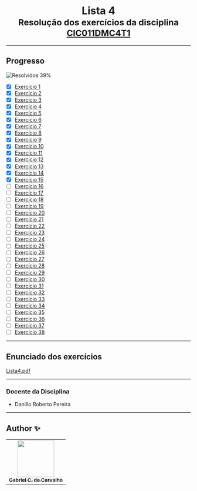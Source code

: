 <div align="center">
	<h1>Lista 4
		<br/>
			<sub>Resolução dos exercícios da disciplina
        <a href="https://drive.google.com/file/d/1mEmz9b7F-P5H8EztTPhIl_DUE1SCMIUK/view">CIC011DMC4T1</a>
      </sub>
	</h1>
</div>

---
## Progresso

![Resolvidos 39%](https://progress-bar.xyz/39/?title=Resolvidos)

* [x] [Exercício 1](https://github.com/Gabriel-Ciriaco/Listas-ATP-II/blob/main/Lista%204/Códigos/lista4_ex01.c)
* [x] [Exercício 2](https://github.com/Gabriel-Ciriaco/Listas-ATP-II/blob/main/Lista%204/Códigos/lista4_ex02.c)
* [x] [Exercício 3](https://github.com/Gabriel-Ciriaco/Listas-ATP-II/blob/main/Lista%204/Códigos/lista4_ex03.c)
* [x] [Exercício 4](https://github.com/Gabriel-Ciriaco/Listas-ATP-II/blob/main/Lista%204/Códigos/lista4_ex04.c)
* [x] [Exercício 5](https://github.com/Gabriel-Ciriaco/Listas-ATP-II/blob/main/Lista%204/Códigos/lista4_ex05.c)
* [x] [Exercício 6](https://github.com/Gabriel-Ciriaco/Listas-ATP-II/blob/main/Lista%204/Códigos/lista4_ex06.c)
* [x] [Exercício 7](https://github.com/Gabriel-Ciriaco/Listas-ATP-II/blob/main/Lista%204/Códigos/lista4_ex07.c)
* [x] [Exercício 8](https://github.com/Gabriel-Ciriaco/Listas-ATP-II/blob/main/Lista%204/Códigos/lista4_ex08.c)
* [x] [Exercício 9](https://github.com/Gabriel-Ciriaco/Listas-ATP-II/blob/main/Lista%204/Códigos/lista4_ex09.c)
* [x] [Exercício 10](https://github.com/Gabriel-Ciriaco/Listas-ATP-II/blob/main/Lista%204/Códigos/lista4_ex10.c)
* [x] [Exercício 11](https://github.com/Gabriel-Ciriaco/Listas-ATP-II/blob/main/Lista%204/Códigos/lista4_ex11.c)
* [x] [Exercício 12](https://github.com/Gabriel-Ciriaco/Listas-ATP-II/blob/main/Lista%204/Códigos/lista4_ex12.c)
* [x] [Exercício 13](https://github.com/Gabriel-Ciriaco/Listas-ATP-II/blob/main/Lista%204/Códigos/lista4_ex13.c)
* [x] [Exercício 14](https://github.com/Gabriel-Ciriaco/Listas-ATP-II/blob/main/Lista%204/Códigos/lista4_ex14.c)
* [x] [Exercício 15](https://github.com/Gabriel-Ciriaco/Listas-ATP-II/blob/main/Lista%204/Códigos/lista4_ex15.c)
* [ ] [Exercício 16](https://github.com/Gabriel-Ciriaco/Listas-ATP-II/blob/main/Lista%204/Códigos/lista4_ex16.c)
* [ ] [Exercício 17](https://github.com/Gabriel-Ciriaco/Listas-ATP-II/blob/main/Lista%204/Códigos/lista4_ex17.c)
* [ ] [Exercício 18](https://github.com/Gabriel-Ciriaco/Listas-ATP-II/blob/main/Lista%204/Códigos/lista4_ex18.c)
* [ ] [Exercício 19](https://github.com/Gabriel-Ciriaco/Listas-ATP-II/blob/main/Lista%204/Códigos/lista4_ex19.c)
* [ ] [Exercício 20](https://github.com/Gabriel-Ciriaco/Listas-ATP-II/blob/main/Lista%204/Códigos/lista4_ex20.c)
* [ ] [Exercício 21](https://github.com/Gabriel-Ciriaco/Listas-ATP-II/blob/main/Lista%204/Códigos/lista4_ex21.c)
* [ ] [Exercício 22](https://github.com/Gabriel-Ciriaco/Listas-ATP-II/blob/main/Lista%204/Códigos/lista4_ex22.c)
* [ ] [Exercício 23](https://github.com/Gabriel-Ciriaco/Listas-ATP-II/blob/main/Lista%204/Códigos/lista4_ex23.c)
* [ ] [Exercício 24](https://github.com/Gabriel-Ciriaco/Listas-ATP-II/blob/main/Lista%204/Códigos/lista4_ex24.c)
* [ ] [Exercício 25](https://github.com/Gabriel-Ciriaco/Listas-ATP-II/blob/main/Lista%204/Códigos/lista4_ex25.c)
* [ ] [Exercício 26](https://github.com/Gabriel-Ciriaco/Listas-ATP-II/blob/main/Lista%204/Códigos/lista4_ex26.c)
* [ ] [Exercício 27](https://github.com/Gabriel-Ciriaco/Listas-ATP-II/blob/main/Lista%204/Códigos/lista4_ex27.c)
* [ ] [Exercício 28](https://github.com/Gabriel-Ciriaco/Listas-ATP-II/blob/main/Lista%204/Códigos/lista4_ex28.c)
* [ ] [Exercício 29](https://github.com/Gabriel-Ciriaco/Listas-ATP-II/blob/main/Lista%204/Códigos/lista4_ex29.c)
* [ ] [Exercício 30](https://github.com/Gabriel-Ciriaco/Listas-ATP-II/blob/main/Lista%204/Códigos/lista4_ex30.c)
* [ ] [Exercício 31](https://github.com/Gabriel-Ciriaco/Listas-ATP-II/blob/main/Lista%204/Códigos/lista4_ex31.c)
* [ ] [Exercício 32](https://github.com/Gabriel-Ciriaco/Listas-ATP-II/blob/main/Lista%204/Códigos/lista4_ex32.c)
* [ ] [Exercício 33](https://github.com/Gabriel-Ciriaco/Listas-ATP-II/blob/main/Lista%204/Códigos/lista4_ex33.c)
* [ ] [Exercício 34](https://github.com/Gabriel-Ciriaco/Listas-ATP-II/blob/main/Lista%204/Códigos/lista4_ex34.c)
* [ ] [Exercício 35](https://github.com/Gabriel-Ciriaco/Listas-ATP-II/blob/main/Lista%204/Códigos/lista4_ex35.c)
* [ ] [Exercício 36](https://github.com/Gabriel-Ciriaco/Listas-ATP-II/blob/main/Lista%204/Códigos/lista4_ex36.c)
* [ ] [Exercício 37](https://github.com/Gabriel-Ciriaco/Listas-ATP-II/blob/main/Lista%204/Códigos/lista4_ex37.c)
* [ ] [Exercício 38](https://github.com/Gabriel-Ciriaco/Listas-ATP-II/blob/main/Lista%204/Códigos/lista4_ex38.c)

---

## Enunciado dos exercícios

[Lista4.pdf](https://github.com/Gabriel-Ciriaco/Listas-ATP-II/blob/main/Lista%204/Enunciados/Lista%204.pdf)

---

### Docente da Disciplina
 * Danillo Roberto Pereira

---

## Author ✨

<table>
	<tr>
		<td align="center">
			<a href="https://github.com/Gabriel-Ciriaco">
				<img src="https://avatars.githubusercontent.com/u/66225865" width="100px;" alt=""/>
				<br>
				<sub>
					<b>Gabriel C. de Carvalho</b>
				</sub>
		</td>
	</tr>
</table>
